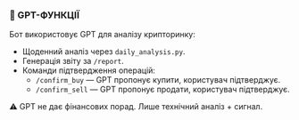 ### 🧠 GPT-ФУНКЦІЇ

Бот використовує GPT для аналізу крипторинку:
- Щоденний аналіз через `daily_analysis.py`.
- Генерація звіту за `/report`.
- Команди підтвердження операцій:
  - `/confirm_buy` — GPT пропонує купити, користувач підтверджує.
  - `/confirm_sell` — GPT пропонує продати, користувач підтверджує.

⚠️ GPT не дає фінансових порад. Лише технічний аналіз + сигнал.

